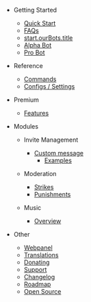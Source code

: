 - Getting Started

  - [Quick Start](/pt-BR/getting-started/quick-start.md)
  - [FAQs](/pt-BR/getting-started/faq.md)
  - [start.ourBots.title](/pt-BR/getting-started/our-bots.md)
  - [Alpha Bot](/pt-BR/getting-started/alpha.md)
  - [Pro Bot](/pt-BR/getting-started/pro.md)

- Reference

  - [Commands](/pt-BR/reference/commands.md)
  - [Configs / Settings](/pt-BR/reference/settings.md)

- Premium

  - [Features](/pt-BR/premium/features.md)

- Modules

  - Invite Management

    - [Custom message](/pt-BR/modules/invites/custom-messages.md)
      - [Examples](/pt-BR/modules/invites/examples.md)

  - Moderation

    - [Strikes](/pt-BR/modules/moderation/strikes.md)
    - [Punishments](/pt-BR/modules/moderation/punishments.md)

  - Music

    - [Overview](/pt-BR/modules/music/overview.md)

- Other

  - [Webpanel](/pt-BR/other/webpanel.md)
  - [Translations](/pt-BR/other/translations.md)
  - [Donating](/pt-BR/other/donating.md)
  - [Support](/pt-BR/other/support.md)
  - [Changelog](/pt-BR/other/changelog.md)
  - [Roadmap](/pt-BR/other/roadmap.md)
  - [Open Source](/pt-BR/other/open-source.md)
